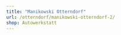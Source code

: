 ```yaml
---
title: "Manikowski Otterndorf"
url: /otterndorf/manikowski-otterndorf-2/
shop: Autowerkstatt
---
```


